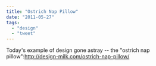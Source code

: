 ```yaml
---
title: "Ostrich Nap Pillow"
date: "2011-05-27"
tags: 
  - "design"
  - "tweet"
---
```


Today's example of design gone astray -- the "ostrich nap pillow":http://design-milk.com/ostrich-nap-pillow/
